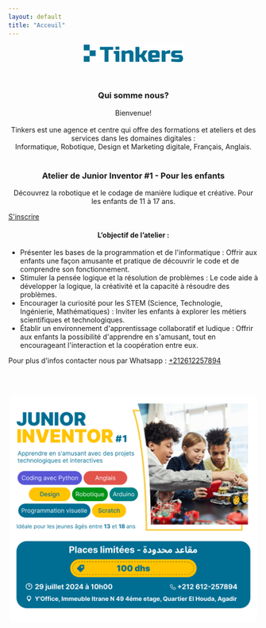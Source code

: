 ```yaml
---
layout: default
title: "Acceuil"
---
```


<p align="center">
  <img width="200"   src="assets/img/tinkers-logo.png"  />
</p>
 
<p align="center">
<br>
</p>

<h3 align="center">
Qui somme nous?
</h3>

<p align="center"> 
Bienvenue!<br><br>
Tinkers est une agence et centre qui offre des formations et ateliers et des services dans les domaines digitales :<br> Informatique, Robotique, Design et Marketing digitale, Français, Anglais.
<br><br>
</p>

<h3 align="center">
Atelier de Junior Inventor #1 - Pour les enfants
</h3>



<p align="center">
Découvrez la robotique et le codage de manière ludique et créative. Pour les enfants de 11 à 17 ans.
</p>


<p align="center"> 

<a class="button-5" target="_blank" href="https://docs.google.com/forms/d/e/1FAIpQLScDHTBjlK-vS47PIAqmvuT1oUga8dujyQFChl_q3ukESLDBPQ/viewform">S'inscrire</a>
</p>

<h4 align="center">
L’objectif de l’atelier :
</h4>
<p>
<ul>
<li>
Présenter les bases de la programmation et de l'informatique : Offrir aux enfants une façon amusante et pratique de découvrir le code et de comprendre son fonctionnement.
</li>
<li>
 Stimuler la pensée logique et la résolution de problèmes : Le code aide à développer la logique, la créativité et la capacité à résoudre des problèmes.
</li>
<li>
 Encourager la curiosité pour les STEM (Science, Technologie, Ingénierie, Mathématiques) : Inviter les enfants à explorer les métiers scientifiques et technologiques.

</li>
<li>
 Établir un environnement d'apprentissage collaboratif et ludique : Offrir aux enfants la possibilité d'apprendre en s'amusant, tout en encourageant l'interaction et la coopération entre eux.

</li>

</ul>
 
 



Pour plus d'infos contacter nous par Whatsapp : <a target="_blank" href="https://wa.me/+212612257894">+212612257894</a>

<br><br>
</p>



<p align="center"> 
 <img width="500"   src="assets/img/poster.png"  />
 <br>
</p>

